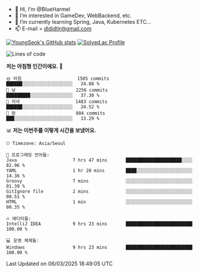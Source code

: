 - 👋 Hi, I’m @BlueHarmel
- 👀 I’m interested in GameDev, WebBackend, etc.
- 🌱 I’m currently learning Spring, Java, Kubernetes ETC...
- 📫 E-mail = dldjdtjr@gmail.com

[![YoungSeok's GitHub stats](https://github-readme-stats.vercel.app/api?username=BlueHarmel&show_icons=true&theme=transparent)](https://github.com/anuraghazra/github-readme-stats)
[![Solved.ac Profile](http://mazassumnida.wtf/api/v2/generate_badge?boj=dldjdtjr)](https://solved.ac/dldjdtjr/)

<!--START_SECTION:waka-->
![Lines of code](https://img.shields.io/badge/%EC%A0%80%EB%8A%94%20%EC%97%AC%ED%83%9C%EA%B9%8C%EC%A7%80%20-46.7%20million%20%EC%A4%84%EC%9D%98%20%EC%BD%94%EB%93%9C%EB%A5%BC%20%EC%9E%91%EC%84%B1%ED%96%88%EC%96%B4%EC%9A%94.-blue)

**저는 아침형 인간이에요. 🐤** 

```text
🌞 아침                     1505 commits        ██████░░░░░░░░░░░░░░░░░░░   24.88 % 
🌆 낮　                     2256 commits        █████████░░░░░░░░░░░░░░░░   37.30 % 
🌃 저녁                     1483 commits        ██████░░░░░░░░░░░░░░░░░░░   24.52 % 
🌙 밤　                     804 commits         ███░░░░░░░░░░░░░░░░░░░░░░   13.29 % 
```


📊 **저는 이번주를 이렇게 시간을 보냈어요.** 

```text
🕑︎ Timezone: Asia/Seoul

💬 프로그래밍 언어들: 
Java                     7 hrs 47 mins       █████████████████████░░░░   82.96 % 
YAML                     1 hr 20 mins        ████░░░░░░░░░░░░░░░░░░░░░   14.36 % 
Groovy                   7 mins              ░░░░░░░░░░░░░░░░░░░░░░░░░   01.39 % 
GitIgnore file           2 mins              ░░░░░░░░░░░░░░░░░░░░░░░░░   00.51 % 
HTML                     1 min               ░░░░░░░░░░░░░░░░░░░░░░░░░   00.35 % 

🔥 에디터들: 
IntelliJ IDEA            9 hrs 23 mins       █████████████████████████   100.00 % 

💻 운영 체제들: 
Windows                  9 hrs 23 mins       █████████████████████████   100.00 % 
```


 Last Updated on 06/03/2025 18:49:05 UTC
<!--END_SECTION:waka-->
<!---
BlueHarmel/BlueHarmel is a ✨ special ✨ repository because its `README.md` (this file) appears on your GitHub profile.
You can click the Preview link to take a look at your changes.
--->


